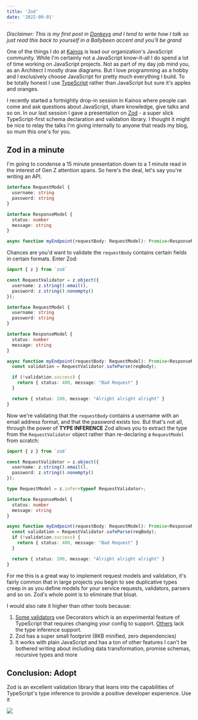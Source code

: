 ```yaml
---
title: 'Zod'
date: '2022-09-01'
---
```


*Disclaimer: This is my first post in [Donkeys](https://www.irelandbeforeyoudie.com/20-irish-slang-phrases-you-need-to-know/#h-13-donkey-s-years) and I tend to write how I talk so just read this back to yourself in a Ballybeen accent and you'll be grand*

One of the things I do at [Kainos](https://www.kainos.com/) is lead our organization's JavaScript community. While I'm certainly not a JavaScript know-it-all I do spend a lot of time working on JavaScript projects. Not as part of my day job mind you, as an Architect I mostly draw diagrams. But I love programming as a hobby and I exclusively choose JavaScript for pretty much everything I build. To be totally honest I use [TypeScript](https://www.typescriptlang.org/) rather than JavaScript but sure it's apples and oranges.

I recently started a fortnightly drop-in session in Kainos where people can come and ask questions about JavaScript, share knowledge, give talks and so on. In our last session I gave a presentation on [Zod](https://zod.dev/) - a super slick TypeScript-first schema declaration and validation library. I thought it might be nice to relay the talks I'm giving internally to anyone that reads my blog, so mum this one's for you.

## Zod in a minute

I'm going to condense a 15 minute presentation down to a 1 minute read in the interest of Gen Z attention spans. So here's the deal, let's say you're writing an API.

```typescript
interface RequestModel {
  username: string
  password: string
}

interface ResponseModel {
  status: number
  message: string
}

async function myEndpoint(requestBody: RequestModel): Promise<ResponseModel> { ... }
```

Chances are you'd want to validate the `requestBody` contains certain fields in certain formats. Enter Zod:

```typescript
import { z } from `zod`

const RequestValidator = z.object({
  username: z.string().email(),
  password: z.string().nonempty()
});

interface RequestModel {
  username: string
  password: string
}

interface ResponseModel {
  status: number
  message: string
}

async function myEndpoint(requestBody: RequestModel): Promise<ResponseModel> { 
  const validation = RequestValidator.safeParse(reqBody);

  if (!validation.success) {
    return { status: 400, message: "Bad Request" }
  }

  return { status: 200, message: "Alright alright alright" }
}
```

Now we're validating that the `requestBody` contains a username with an email address format, and that the password exists too. But that's not all, through the power of **TYPE INFERENCE** Zod allows you to extract the type from the `RequestValidator` object rather than re-declaring a `RequestModel` from scratch:

```typescript
import { z } from `zod`

const RequestValidator = z.object({
  username: z.string().email(),
  password: z.string().nonempty()
});

type RequestModel = z.infer<typeof RequestValidator>;

interface ResponseModel {
  status: number
  message: string
}

async function myEndpoint(requestBody: RequestModel): Promise<ResponseModel> { 
  const validation = RequestValidator.safeParse(reqBody);
  if (!validation.success) {
    return { status: 400, message: "Bad Request" }
  }

  return { status: 200, message: "Alright alright alright" }
}
```

For me this is a great way to implement request models and validation, it's fairly common that in large projects you begin to see duplicative types creep in as you define models for your service requests, validators, parsers and so on. Zod's whole point is to eliminate that bloat.

I would also rate it higher than other tools because:
1. [Some validators](https://github.com/typestack/class-validator) use Decorators which is an experimental feature of TypeScript that requires changing your config to support. [Others](https://github.com/hapijs/joi) lack the type inference support.
2. Zod has a super small footprint (8KB minified, zero dependencies)
3. It works with plain JavaScript and has a ton of other features I can't be bothered writing about including data transformation, promise schemas, recursive types and more

## Conclusion: Adopt

Zod is an excellent validation library that leans into the capabilities of TypeScript's type inference to provide a positive developer experience. Use it

![](https://c.tenor.com/Hoo34ly0rZwAAAAC/futurama-toad.gif)